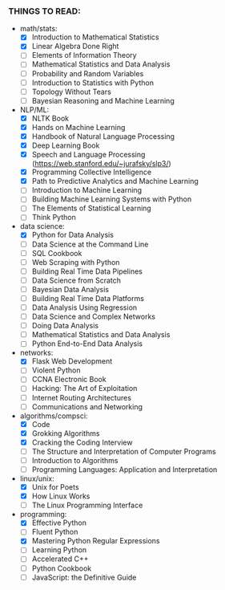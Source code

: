 ### THINGS TO READ:
- math/stats:
    - [X] Introduction to Mathematical Statistics
    - [X] Linear Algebra Done Right
    - [ ] Elements of Information Theory
    - [ ] Mathematical Statistics and Data Analysis
    - [ ] Probability and Random Variables
    - [ ] Introduction to Statistics with Python
    - [ ] Topology Without Tears
    - [ ] Bayesian Reasoning and Machine Learning
- NLP/ML:
    - [X] NLTK Book
    - [X] Hands on Machine Learning
    - [X] Handbook of Natural Language Processing
    - [X] Deep Learning Book
    - [X] Speech and Language Processing (https://web.stanford.edu/~jurafsky/slp3/)
    - [X] Programming Collective Intelligence
    - [X] Path to Predictive Analytics and Machine Learning
    - [ ] Introduction to Machine Learning
    - [ ] Building Machine Learning Systems with Python
    - [ ] The Elements of Statistical Learning
    - [ ] Think Python
- data science:
    - [X] Python for Data Analysis
    - [ ] Data Science at the Command Line
    - [ ] SQL Cookbook
    - [ ] Web Scraping with Python
    - [ ] Building Real Time Data Pipelines
    - [ ] Data Science from Scratch
    - [ ] Bayesian Data Analysis
    - [ ] Building Real Time Data Platforms
    - [ ] Data Analysis Using Regression
    - [ ] Data Science and Complex Networks
    - [ ] Doing Data Analysis
    - [ ] Mathematical Statistics and Data Analysis
    - [ ] Python End-to-End Data Analysis
- networks:
    - [X] Flask Web Development
    - [ ] Violent Python
    - [ ] CCNA Electronic Book
    - [ ] Hacking: The Art of Exploitation
    - [ ] Internet Routing Architectures
    - [ ] Communications and Networking
- algorithms/compsci:
    - [X] Code
    - [X] Grokking Algorithms
    - [X] Cracking the Coding Interview
    - [ ] The Structure and Interpretation of Computer Programs
    - [ ] Introduction to Algorithms
    - [ ] Programming Languages: Application and Interpretation
- linux/unix:
    - [X] Unix for Poets
    - [X] How Linux Works
    - [ ] The Linux Programming Interface
- programming:
    - [X] Effective Python
    - [ ] Fluent Python
    - [X] Mastering Python Regular Expressions
    - [ ] Learning Python
    - [ ] Accelerated C++
    - [ ] Python Cookbook
    - [ ] JavaScript: the Definitive Guide 
